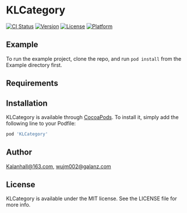 # KLCategory

[![CI Status](https://img.shields.io/travis/Kalanhall@163.com/KLCategory.svg?style=flat)](https://travis-ci.org/Kalanhall@163.com/KLCategory)
[![Version](https://img.shields.io/cocoapods/v/KLCategory.svg?style=flat)](https://cocoapods.org/pods/KLCategory)
[![License](https://img.shields.io/cocoapods/l/KLCategory.svg?style=flat)](https://cocoapods.org/pods/KLCategory)
[![Platform](https://img.shields.io/cocoapods/p/KLCategory.svg?style=flat)](https://cocoapods.org/pods/KLCategory)

## Example

To run the example project, clone the repo, and run `pod install` from the Example directory first.

## Requirements

## Installation

KLCategory is available through [CocoaPods](https://cocoapods.org). To install
it, simply add the following line to your Podfile:

```ruby
pod 'KLCategory'
```

## Author

Kalanhall@163.com, wujm002@galanz.com

## License

KLCategory is available under the MIT license. See the LICENSE file for more info.
